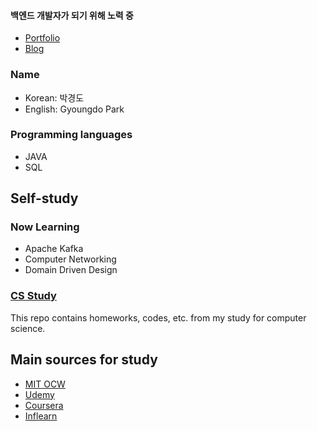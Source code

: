 <div align=left>

#### 백엔드 개발자가 되기 위해 노력 중

- [Portfolio](https://five-pendulum-ae2.notion.site/11176a96a9d7807c8cd6e19207d02322?pvs=25)
- [Blog](https://velog.io/@rudeh1253/posts)


### Name
- Korean: 박경도
- English: Gyoungdo Park

### Programming languages
- JAVA
- SQL

## Self-study
### Now Learning
- Apache Kafka
- Computer Networking
- Domain Driven Design

### [CS Study](https://github.com/rudeh1253/cs-study)<br>
This repo contains homeworks, codes, etc. from my study for computer science.

## Main sources for study
- [MIT OCW](https://ocw.mit.edu/)
- [Udemy](https://www.udemy.com/)
- [Coursera](https://www.coursera.org/)
- [Inflearn](https://www.inflearn.com/)
